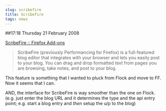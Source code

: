 ```yaml
---
slug: scribefire
title: Scribefire
tags: news
---
```


##17:18 Thursday 21 February 2008

  
[ScribeFire :: Firefox Add-ons](https://addons.mozilla.org/en-US/firefox/addon/1730)   


> ScribeFire (previously Performancing for Firefox) is a full-featured blog editor that integrates with your browser and lets you easily post to your blog. You can drag and drop formatted text from pages you are browsing, take notes, and post to your blog.  


  
This feature is something that I wanted to pluck from Flock and move to FF. Now it seems that I can.  
  
AND, the interface for ScribeFire is way smoother than the one on Flock. (e.g. just enter the blog URL and it determines the type and the api entry point; e.g. start a blog entry and *then* setup the u/p to the blog)  
  
  

